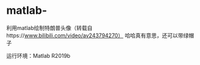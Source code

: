 # matlab-
利用matlab绘制特朗普头像（转载自https://www.bilibili.com/video/av243794270）
哈哈真有意思，还可以带绿帽子

运行环境：Matlab R2019b

